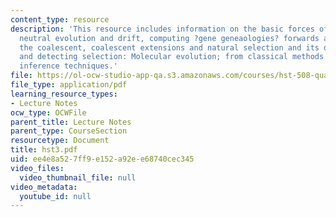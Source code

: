 ```yaml
---
content_type: resource
description: 'This resource includes information on the basic forces of evolution;
  neutral evolution and drift, computing ?gene geneaologies? forwards and backwards;
  the coalescent, coalescent extensions and natural selection and its discontents,
  and detecting selection: Molecular evolution; from classical methods to modern  statistical
  inference techniques.'
file: https://ol-ocw-studio-app-qa.s3.amazonaws.com/courses/hst-508-quantitative-genomics-fall-2005/ee4e8a527ff9e152a92ee68740cec345_hst3.pdf
file_type: application/pdf
learning_resource_types:
- Lecture Notes
ocw_type: OCWFile
parent_title: Lecture Notes
parent_type: CourseSection
resourcetype: Document
title: hst3.pdf
uid: ee4e8a52-7ff9-e152-a92e-e68740cec345
video_files:
  video_thumbnail_file: null
video_metadata:
  youtube_id: null
---
```


